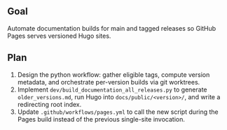 ## Goal
Automate documentation builds for main and tagged releases so GitHub Pages serves versioned Hugo sites.

## Plan
1. Design the python workflow: gather eligible tags, compute version metadata, and orchestrate per-version builds via git worktrees.
2. Implement `dev/build_documentation_all_releases.py` to generate `older_versions.md`, run Hugo into `docs/public/<version>/`, and write a redirecting root index.
3. Update `.github/workflows/pages.yml` to call the new script during the Pages build instead of the previous single-site invocation.
